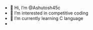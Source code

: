 - 👋 Hi, I’m @Ashutosh45c
- 👀 I’m interested in competitive coding
- 🌱 I’m currently learning C language
-  

<!---
Ashutosh45c/Ashutosh45c is a ✨ special ✨ repository because its `README.md` (this file) appears on your GitHub profile.
You can click the Preview link to take a look at your changes.
--->
